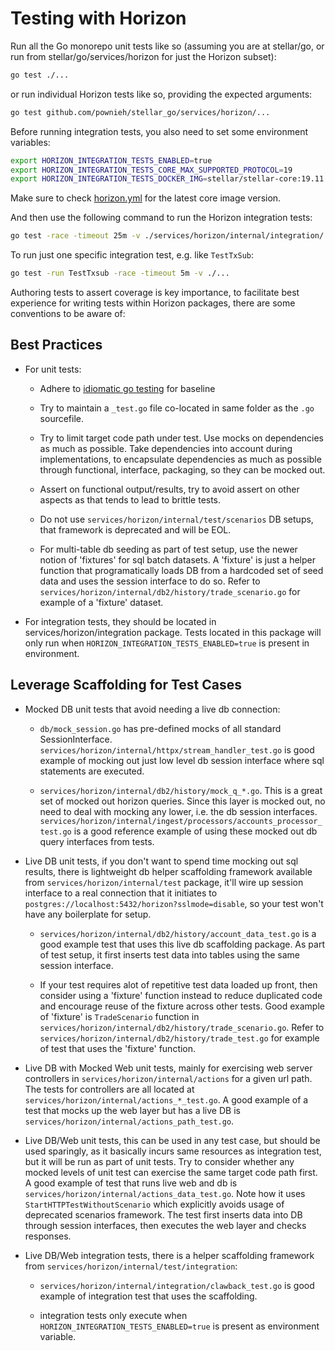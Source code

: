 # **Testing with Horizon**

Run all the Go monorepo unit tests like so (assuming you are at stellar/go, or run from stellar/go/services/horizon for just the Horizon subset):

```bash
go test ./...
```

or run individual Horizon tests like so, providing the expected arguments:

```bash
go test github.com/pownieh/stellar_go/services/horizon/...
```

Before running integration tests, you also need to set some environment variables:
```bash
export HORIZON_INTEGRATION_TESTS_ENABLED=true
export HORIZON_INTEGRATION_TESTS_CORE_MAX_SUPPORTED_PROTOCOL=19
export HORIZON_INTEGRATION_TESTS_DOCKER_IMG=stellar/stellar-core:19.11.0-1323.7fb6d5e88.focal
```
Make sure to check [horizon.yml](/.github/workflows/horizon.yml) for the latest core image version.

And then use the following command to run the Horizon integration tests:
```bash
go test -race -timeout 25m -v ./services/horizon/internal/integration/...
```

To run just one specific integration test, e.g. like `TestTxSub`:
```bash
go test -run TestTxsub -race -timeout 5m -v ./...
```

Authoring tests to assert coverage is key importance, to facilitate best experience for writing tests within Horizon packages, there are some conventions to be aware of:

## **Best Practices**
* For unit tests:
  * Adhere to [idiomatic go testing](https://go.dev/doc/tutorial/add-a-test) for 
    baseline

  * Try to maintain a `_test.go` file co-located in same folder as the `.go`
    sourcefile. 

  * Try to limit target code path under test. Use mocks on dependencies as much as 
    possible. Take dependencies into account during implementations, to encapsulate dependencies as much as possible through functional, interface, packaging, so they can be mocked out.

  * Assert on functional output/results, try to avoid assert on other aspects as that 
    tends to lead to brittle tests.

  * Do not use `services/horizon/internal/test/scenarios` DB setups, that framework is deprecated and will be EOL. 

  * For multi-table db seeding as part of test setup, use the newer notion of 'fixtures' for sql batch datasets. A 'fixture' is just a helper function that programatically loads DB from a hardcoded set of seed data and uses the session interface to do so. Refer to `services/horizon/internal/db2/history/trade_scenario.go` for example of a 'fixture' dataset.   
  
* For integration tests, they should be located in services/horizon/integration package. Tests located in this package will only run when `HORIZON_INTEGRATION_TESTS_ENABLED=true` is present in environment.

## **Leverage Scaffolding for Test Cases**
* Mocked DB unit tests that avoid needing a live db connection: 

  * `db/mock_session.go` has pre-defined mocks of all standard SessionInterface. `services/horizon/internal/httpx/stream_handler_test.go` is good example of mocking out just low level db session interface where sql statements are executed.

  * `services/horizon/internal/db2/history/mock_q_*.go`. This is a great set of mocked out horizon queries. Since this layer is mocked out, no need to deal with mocking any lower, i.e. the db session interfaces.  `services/horizon/internal/ingest/processors/accounts_processor_test.go` is a good reference example of using these mocked out db query interfaces from tests.

* Live DB unit tests, if you don't want to spend time mocking out sql results, there is lightweight db helper scaffolding framework available from `services/horizon/internal/test` package, it'll wire up session interface to a real connection that it initiates to `postgres://localhost:5432/horizon?sslmode=disable`, so your test won't have any boilerplate for setup.

  * `services/horizon/internal/db2/history/account_data_test.go` is a good example test that uses this live db scaffolding package. As part of test setup, it first inserts test data into tables using the same session interface.

  * If your test requires alot of repetitive test data loaded up front, then consider using a 'fixture' function instead to reduce duplicated code and encourage reuse of the fixture across other tests. Good example of 'fixture' is `TradeScenario` function in `services/horizon/internal/db2/history/trade_scenario.go`. Refer to `services/horizon/internal/db2/history/trade_test.go` for example of test that uses the 'fixture' function.

* Live DB with Mocked Web unit tests, mainly for exercising web server controllers in `services/horizon/internal/actions` for a given url path. The tests for controllers are all located at `services/horizon/internal/actions_*_test.go`. A good example of a test that mocks up the web layer but has a live DB is `services/horizon/internal/actions_path_test.go`.

* Live DB/Web unit tests, this can be used in any test case, but should be used sparingly, as it basically incurs same resources as integration test, but it will be run as part of unit tests. Try to consider whether any mocked levels of unit test can exercise the same target code path first. A good example of test that runs live web and db is `services/horizon/internal/actions_data_test.go`. Note how it uses `StartHTTPTestWithoutScenario` which explicitly avoids usage of deprecated scenarios framework. The test first inserts data into DB through session interfaces, then executes the web layer and checks responses. 

* Live DB/Web integration tests, there is a helper scaffolding framework from `services/horizon/internal/test/integration`:

  * `services/horizon/internal/integration/clawback_test.go` is good example of integration test that uses the scaffolding. 
  
  * integration tests only execute when `HORIZON_INTEGRATION_TESTS_ENABLED=true` is present as environment variable.










